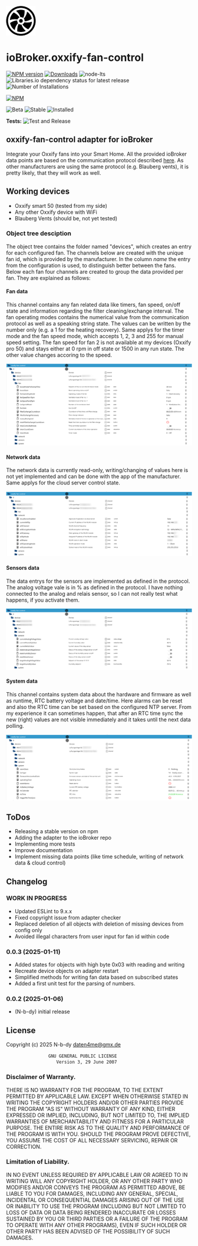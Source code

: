 <img src="admin/oxxify-fan-control.png" width="80">

# ioBroker.oxxify-fan-control

[![NPM version](https://img.shields.io/npm/v/iobroker.oxxify-fan-control.svg)](https://www.npmjs.com/package/iobroker.oxxify-fan-control)
[![Downloads](https://img.shields.io/npm/dm/iobroker.oxxify-fan-control.svg)](https://www.npmjs.com/package/iobroker.oxxify-fan-control)
![node-lts](https://img.shields.io/node/v-lts/iobroker.oxxify-fan-control)
![Libraries.io dependency status for latest release](https://img.shields.io/librariesio/release/npm/iobroker.oxxify-fan-control?label=npm%20dependencies)
![Number of Installations](https://iobroker.live/badges/oxxify-fan-control-installed.svg)

[![NPM](https://nodei.co/npm/iobroker.oxxify-fan-control.png?downloads=true)](https://nodei.co/npm/iobroker.oxxify-fan-control/)

![Beta](https://img.shields.io/npm/v/iobroker.oxxify-fan-control.svg?color=red&label=beta)
![Stable](http://iobroker.live/badges/oxxify-fan-control-stable.svg)
![Installed](http://iobroker.live/badges/oxxify-fan-control-installed.svg)

**Tests:** ![Test and Release](https://github.com/N-b-dy/ioBroker.oxxify-fan-control/workflows/Test%20and%20Release/badge.svg)

## oxxify-fan-control adapter for ioBroker

Integrate your Oxxify fans into your Smart Home. All the provided ioBroker data points are based on the communication protocol described [here](./doc/BDA_Anschluss_SmartHome_RV_V2.pdf). As other manufacturers are using the same protocol (e.g. Blauberg vents), it is pretty likely, that they will work as well.

## Working devices

- Oxxify smart 50 (tested from my side)
- Any other Oxxify device with WiFi
- Blauberg Vents (should be, not yet tested)

### Object tree desciption

The object tree contains the folder named "devices", which creates an entry for each configured fan. The channels below are created with the unique fan id, which is provided by the manufacturer. In the column _name_ the entry from the configuration is used, to distinguish better between the fans. Below each fan four channels are created to group the data provided per fan. They are explained as follows:

#### Fan data

This channel contains any fan related data like timers, fan speed, on/off state and information regarding the filter cleaning/exchange interval. The fan operating modes contains the numerical value from the communication protocol as well as a speaking string state. The values can be written by the number only (e.g. a 1 for the heating recovery). Same applys for the timer mode and the fan speed mode, which accepts 1, 2, 3 and 255 for manual speed setting. The fan speed for fan 2 is not available at my devices (Oxxify pro 50) and stays either at 0 rpm in off state or 1500 in any run state. The other value changes accoring to the speed.

![image](doc/screenshots/fan-data.png)

#### Network data

The network data is currently read-only, writing/changing of values here is not yet implemented and can be done with the app of the manufacturer. Same applys for the cloud server control state.

![image](doc/screenshots/network-data.png)

#### Sensors data

The data entrys for the sensors are implemented as defined in the protocol. The analog voltage vale is in % as defined in the protocol. I have nothing connected to the analog and relais sensor, so I can not really test what happens, if you activate them.

![image](doc/screenshots/sensors-data.png)

#### System data

This channel contains system data about the hardware and firmware as well as runtime, RTC battery voltage and date/time. Here alarms can be reset and also the RTC time can be set based on the configured NTP server. From my experience it can sometimes happen, that after an RTC time sync the new (right) values are not visible immediately and it takes until the next data polling.

![image](doc/screenshots/system-data.png)

## ToDos

- Releasing a stable version on npm
- Adding the adapter to the ioBroker repo
- Implementing more tests
- Improve documentation
- Implement missing data points (like time schedule, writing of network data & cloud control)

<!--
    Placeholder for the next version (at the beginning of the line):
    ### **WORK IN PROGRESS**
-->

## Changelog

### **WORK IN PROGRESS**

- Updated ESLint to 9.x.x
- Fixed copyright issue from adapter checker
- Replaced deletion of all objects with deletion of missing devices from config only
- Avoided illegal characters from user input for fan id within code

### 0.0.3 (2025-01-11)

- Added states for objects with high byte 0x03 with reading and writing
- Recreate device objects on adapter restart
- Simplified methods for writing fan data based on subscribed states
- Added a first unit test for the parsing of numbers.

### 0.0.2 (2025-01-06)

- (N-b-dy) initial release

## License

Copyright (c) 2025 N-b-dy <daten4me@gmx.de>

                    GNU GENERAL PUBLIC LICENSE
                       Version 3, 29 June 2007

### Disclaimer of Warranty.

THERE IS NO WARRANTY FOR THE PROGRAM, TO THE EXTENT PERMITTED BY
APPLICABLE LAW. EXCEPT WHEN OTHERWISE STATED IN WRITING THE COPYRIGHT
HOLDERS AND/OR OTHER PARTIES PROVIDE THE PROGRAM "AS IS" WITHOUT WARRANTY
OF ANY KIND, EITHER EXPRESSED OR IMPLIED, INCLUDING, BUT NOT LIMITED TO,
THE IMPLIED WARRANTIES OF MERCHANTABILITY AND FITNESS FOR A PARTICULAR
PURPOSE. THE ENTIRE RISK AS TO THE QUALITY AND PERFORMANCE OF THE PROGRAM
IS WITH YOU. SHOULD THE PROGRAM PROVE DEFECTIVE, YOU ASSUME THE COST OF
ALL NECESSARY SERVICING, REPAIR OR CORRECTION.

### Limitation of Liability.

IN NO EVENT UNLESS REQUIRED BY APPLICABLE LAW OR AGREED TO IN WRITING
WILL ANY COPYRIGHT HOLDER, OR ANY OTHER PARTY WHO MODIFIES AND/OR CONVEYS
THE PROGRAM AS PERMITTED ABOVE, BE LIABLE TO YOU FOR DAMAGES, INCLUDING ANY
GENERAL, SPECIAL, INCIDENTAL OR CONSEQUENTIAL DAMAGES ARISING OUT OF THE
USE OR INABILITY TO USE THE PROGRAM (INCLUDING BUT NOT LIMITED TO LOSS OF
DATA OR DATA BEING RENDERED INACCURATE OR LOSSES SUSTAINED BY YOU OR THIRD
PARTIES OR A FAILURE OF THE PROGRAM TO OPERATE WITH ANY OTHER PROGRAMS),
EVEN IF SUCH HOLDER OR OTHER PARTY HAS BEEN ADVISED OF THE POSSIBILITY OF
SUCH DAMAGES.
